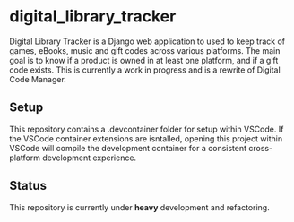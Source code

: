 # digital_library_tracker

Digital Library Tracker is a Django web application to used to keep track of
games, eBooks, music and gift codes across various platforms.  The main goal is
to know if a product is owned in at least one platform, and if a gift code
exists.  This is currently a work in progress and is a rewrite of Digital Code
Manager.

## Setup

This repository contains a .devcontainer folder for setup within VSCode.  If
the VSCode container extensions are isntalled, opening this project within
VSCode will compile the development container for a consistent cross-platform
development experience.

## Status

This repository is currently under **heavy** development and refactoring.
